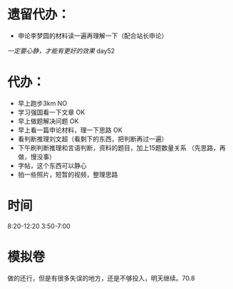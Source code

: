 # 遗留代办：
+ 申论李梦圆的材料读一遍再理解一下（配合站长申论）

*一定要心静，才能有更好的效果*
day52
# 代办：
+ 早上跑步3km  NO
+ 学习强国看一下文章  OK
+ 早上做题解决问题  OK
+ 早上看一篇申论材料，理一下思路  OK   
+ 看判断推理刘文超（看剩下的东西，把判断再过一遍）
+ 下午刷判断推理和言语判断，资料的题目，加上15题数量关系  （先思路，再做，慢没事）
+ 字帖，这个东西可以静心  
+ 拍一些照片，短暂的视频，整理思路


# 时间
8:20-12:20
3:50-7:00

# 模拟卷
做的还行，但是有很多失误的地方，还是不够投入，明天继续。70.8